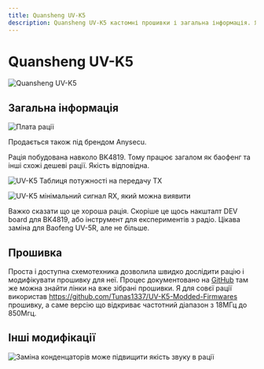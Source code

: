 ```yaml
---
title: Quansheng UV-K5
description: Quansheng UV-K5 кастомні прошивки і загальна інформація. Як прошити рацію Quansheng UV-K5. Розблокування частот Quansheng UV-K5. Anysecu UV-K5.
---
```


# Quansheng UV-K5

![Quansheng UV-K5](https://assada.dead.guru/storage/images/d_s_c00782._j_p_g)

## Загальна інформація

![Плата рації](https://assada.dead.guru/storage/images/q_s__u_v__k5_export.jpg)

Продається також під брендом Anysecu.

Рація побудована навколо BK4819. Тому працює загалом як баофенг та інші схожі дешеві рації. Якість відповідна.

![UV-K5 Таблиця потужності на передачу TX](https://assada.dead.guru/storage/images/photo_2023-06-26_04-23-42.jpg)

![UV-K5 мінімальний сигнал RX, який можна виявити](https://assada.dead.guru/storage/images/photo_2023-07-05_16-10-34.jpg)

Важко сказати що це хороша рація. Скоріше це щось накшталт DEV board для BK4819, або інструмент для експериментів з радіо. Цікава заміна для Baofeng UV-5R, але не більше.

## Прошивка

Проста і доступна схемотехника дозволила швидко дослідити рацію і модифікувати прошивку для неї. Процес документовано на [GitHub](https://github.com/amnemonic/Quansheng_UV-K5_Firmware) там же можна знайти лінки на вже зібрані прошивки. Я для совєї рації використав https://github.com/Tunas1337/UV-K5-Modded-Firmwares прошивку, а саме версію що відкриває частотний діапазон з 18МГц до 850Мгц.

## Інші модифікації

![Заміна конденцаторів може підвищити якість звуку в рації](https://assada.dead.guru/storage/images/photo_2023-07-03_09-17-53.jpg)
